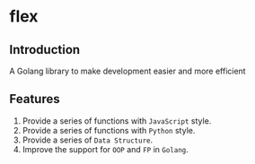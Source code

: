 # flex

## Introduction

A Golang library to make development easier and more efficient

## Features

1. Provide a series of functions with `JavaScript` style.
2. Provide a series of functions with `Python` style.
3. Provide a series of `Data Structure`.
4. Improve the support for `OOP` and `FP` in `Golang`.

